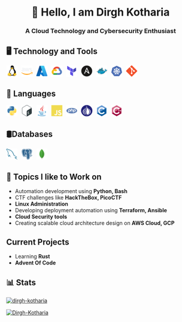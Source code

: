 <h1 align="center">👋 Hello, I am Dirgh Kotharia</h1>
<h3 align="center">A Cloud Technology and Cybersecurity Enthusiast</h3>


## 🖥️ Technology and Tools
<a href="https://www.linux.org/" target="_blank" rel="noreferrer"><img align="left" alt="Linux" width="30px" style="padding-right:10px; " src="./logos/linux.svg"/></a>
<a href="https://aws.amazon.com" target="_blank" rel="noreferrer"><img align="left" alt="AWS" width="30px" style="padding-right:10px; " src="./logos/aws.svg"/></a>
<a href="https://azure.microsoft.com/en-in/" target="_blank" rel="noreferrer"><img align="left" alt="Azure" width="30px" style="padding-right:10px; " src="./logos/azure.svg"/></a>
<a href="https://cloud.google.com" target="_blank" rel="noreferrer"><img align="left" alt="GCP" width="30px" style="padding-right:10px; " src="./logos/google-cloud.svg"/></a>
<a href="https://www.terraform.io/" target="_blank" rel="noreferrer"><img align="left" alt="Terraform" width="30px" style="padding-right:10px; " src="./logos/terraform.svg"/></a>
<a href="https://www.ansible.com/" target="_blank" rel="noreferrer"><img align="left" alt="Ansible" width="30px" style="padding-right:10px; " src="./logos/ansible.svg"/></a>
<a href="https://www.docker.com/" target="_blank" rel="noreferrer"><img align="left" alt="Docker" width="30px" style="padding-right:10px; " src="./logos/docker.svg"/></a>
<a href="https://kubernetes.io/" target="_blank" rel="noreferrer"> <img align="left" alt="Docker" width="30px" style="padding-right:10px; " src="./logos/kubernetes.svg"/></a>
<a href="https://git-scm.com/" target="_blank" rel="noreferrer"><img align="left" alt="Git" width="30px" style="padding-right:10px; " src="./logos/git.svg"/></a>
<br />
<br />

## 🧰 Languages
<a href="https://www.python.org" target="_blank" rel="noreferrer"><img align="left" alt="Python" width="30px" style="padding-right:10px; " src="./logos/python.svg"/></a>
<a href="https://www.gnu.org/software/bash/" target="_blank" rel="noreferrer"><img align="left" alt="Python" width="30px" style="padding-right:10px; " src="./logos/bash.svg"/></a>
<a href="https://www.java.com" target="_blank" rel="noreferrer"><img align="left" alt="Java" width="30px" style="padding-right:10px; " src="./logos/java.svg"/></a>
<a href="https://developer.mozilla.org/en-US/docs/Web/JavaScript" target="_blank" rel="noreferrer"><img align="left" alt="JavaScript" width="30px" style="padding-right:10px; " src="./logos/javascript.svg"/></a>
<a href="https://www.php.net/" target="_blank" rel="noreferrer"><img align="left" alt="PHP" width="30px" style="padding-right:10px; " src="./logos/php.svg"/></a>
<a href="https://www.perl.org/" target="_blank" rel="noreferrer"><img align="left" alt="Perl" width="30px" style="padding-right:10px; " src="./logos/perl.svg"/></a>
<a href="https://www.cprogramming.com/" target="_blank" rel="noreferrer"><img align="left" alt="C" width="30px" style="padding-right:10px; " src="./logos/C.svg"/></a>
<a href="https://isocpp.org/" target="_blank" rel="noreferrer"><img align="left" alt="C++" width="30px" style="padding-right:10px; " src="./logos/cplusplus.svg"/></a>
<br />
<br />

## 🛢️Databases
<a href="https://www.mysql.com/" target="_blank" rel="noreferrer"><img align="left" alt="MySQL" width="30px" style="padding-right:10px; " src="./logos/sql.svg"/></a>
<a href="https://www.postgresql.org/" target="_blank" rel="noreferrer"><img align="left" alt="PostgreSQL" width="30px" style="padding-right:10px; " src="./logos/postgresql.svg"/></a>
<a href="https://www.mongodb.com/" target="_blank" rel="noreferrer"><img align="left" alt="MongoDB" width="30px" style="padding-right:10px; " src="./logos/mongodb.svg"/></a>
<br />
<br />

## 📖 Topics I like to Work on
- Automation development using **Python, Bash**
- CTF challenges like **HackTheBox, PicoCTF**
- **Linux Administration**
- Developing deployment automation using **Terraform, Ansible**
- **Cloud Security tools**
- Creating scalable cloud architecture design on **AWS Cloud, GCP**

## Current Projects
- Learning **Rust**
- **Advent Of Code**

## 📊 Stats
<p><a href="" target="_blank" rel="noreferrer"><img align="center" src="https://github-readme-stats.vercel.app/api/top-langs?username=Dirgh-Kotharia&show_icons=true&locale=en&layout=compact&theme=radical" alt="dirgh-kotharia" /></p>

<p><a href="" target="_blank" rel="noreferrer"><img align="center" src="https://github-readme-streak-stats.herokuapp.com/?user=Dirgh-Kotharia&theme=dark&hide_total_contributions=true&disable_animations=true" alt="Dirgh-Kotharia" /></p>






